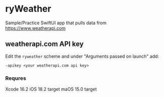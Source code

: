 # ryWeather
Sample/Practice SwiftUI app that pulls data from https://www.weatherapi.com

## weatherapi.com API key
Edit the `ryweather` scheme and under "Arguments passed on launch" add:

`-apikey <your weatherapi.com api key>`

### Requres
Xcode 16.2
iOS 18.2 target
maOS 15.0 target
